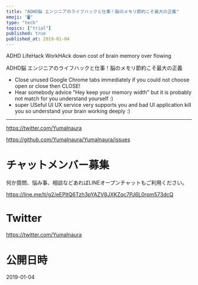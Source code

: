 ```yaml
---
title: "ADHD脳 エンジニアのライフハックと仕事！脳のメモリ節約こそ最大の正義"
emoji: "🖥"
type: "tech"
topics: ["trial"]
published: true
published_at: 2019-01-04
---
```


ADHD LifeHack WorkHAck down cost of brain memory over flowing

ADHD脳 エンジニアのライフハックと仕事！脳のメモリ節約こそ最大の正義

- Close unused Google Chrome tabs immediately if you could not choose open or close then CLOSE!
- Hear somebody advice "Hey keep your memory width" but it is probably not match for you understand yourself :)
- super USeful UI UX service very supports you and bad UI application kill you so understand your brain working deeply :)


---

https://twitter.com/YumaInaura

https://github.com/YumaInaura/YumaInaura/issues












<!-- Update From Qiita API -->

# チャットメンバー募集


何か質問、悩み事、相談などあればLINEオープンチャットもご利用ください。

https://line.me/ti/g2/eEPltQ6Tzh3pYAZV8JXKZqc7PJ6L0rpm573dcQ





# Twitter


https://twitter.com/YumaInaura


<!-- Update From Qiita API -->



# 公開日時

2019-01-04
